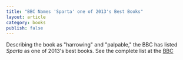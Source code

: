 ```yaml
---
title: "BBC Names 'Sparta' one of 2013's Best Books"
layout: article
category: books
publish: false
---
```

Describing the book as "harrowing" and "palpable," the BBC has listed *Sparta* as one of 2013's best books. See the complete list at the [BBC](http://www.bbc.com/culture/story/20131218-the-ten-best-books-of-2013)